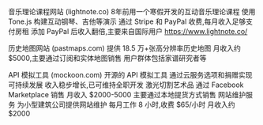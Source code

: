 音乐理论课程网站 (lightnote.co)
8年前用一个寒假开发的互动音乐理论课程
使用 Tone.js 构建互动钢琴、吉他等演示
通过 Stripe 和 PayPal 收费,每月收入足够支付房租
添加 PayPal 后收入翻倍,主要来自国际用户
https://www.lightnote.co/

历史地图网站 (pastmaps.com)
提供 18.5 万+张高分辨率历史地图
月收入约 $5000,主要通过订阅和实体地图销售
用户群体包括家谱研究者等

API 模拟工具 (mockoon.com)
开源的 API 模拟工具
通过云服务选项和捐赠实现可持续发展
收入稳步增长,已可维持全职开发
激光切割艺术品
通过 Facebook Marketplace 销售
月收入 $2000-5000
主要通过本地提货方式销售
网站维护服务
为小型建筑公司提供网站维护
每月工作 8 小时,收费 $65/小时
月收入约 $2000
